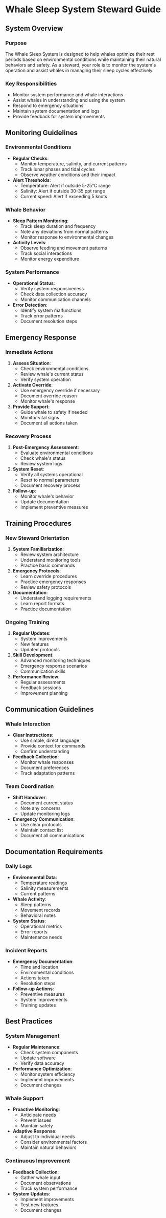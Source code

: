 <!--
Copyright 2024 The Temporal Editioner Contributors

Licensed under the Apache License, Version 2.0 (the "License");
you may not use this file except in compliance with the License.
You may obtain a copy of the License at

    http://www.apache.org/licenses/LICENSE-2.0

Unless required by applicable law or agreed to in writing, software
distributed under the License is distributed on an "AS IS" BASIS,
WITHOUT WARRANTIES OR CONDITIONS OF ANY KIND, either express or implied.
See the License for the specific language governing permissions and
limitations under the License.

<!---->


# Whale Sleep System Steward Guide

## System Overview

### Purpose
The Whale Sleep System is designed to help whales optimize their rest periods based on environmental conditions while maintaining their natural behaviors and safety. As a steward, your role is to monitor the system's operation and assist whales in managing their sleep cycles effectively.

### Key Responsibilities
- Monitor system performance and whale interactions
- Assist whales in understanding and using the system
- Respond to emergency situations
- Maintain system documentation and logs
- Provide feedback for system improvements

## Monitoring Guidelines

### Environmental Conditions
- **Regular Checks**:
  - Monitor temperature, salinity, and current patterns
  - Track lunar phases and tidal cycles
  - Observe weather conditions and their impact
- **Alert Thresholds**:
  - Temperature: Alert if outside 5-25°C range
  - Salinity: Alert if outside 30-35 ppt range
  - Current speed: Alert if exceeding 5 knots

### Whale Behavior
- **Sleep Pattern Monitoring**:
  - Track sleep duration and frequency
  - Note any deviations from normal patterns
  - Monitor response to environmental changes
- **Activity Levels**:
  - Observe feeding and movement patterns
  - Track social interactions
  - Monitor energy expenditure

### System Performance
- **Operational Status**:
  - Verify system responsiveness
  - Check data collection accuracy
  - Monitor communication channels
- **Error Detection**:
  - Identify system malfunctions
  - Track error patterns
  - Document resolution steps

## Emergency Response

### Immediate Actions
1. **Assess Situation**:
   - Check environmental conditions
   - Review whale's current status
   - Verify system operation
2. **Activate Override**:
   - Use emergency override if necessary
   - Document override reason
   - Monitor whale's response
3. **Provide Support**:
   - Guide whale to safety if needed
   - Monitor vital signs
   - Document all actions taken

### Recovery Process
1. **Post-Emergency Assessment**:
   - Evaluate environmental conditions
   - Check whale's status
   - Review system logs
2. **System Reset**:
   - Verify all systems operational
   - Reset to normal parameters
   - Document recovery process
3. **Follow-up**:
   - Monitor whale's behavior
   - Update documentation
   - Implement preventive measures

## Training Procedures

### New Steward Orientation
1. **System Familiarization**:
   - Review system architecture
   - Understand monitoring tools
   - Practice basic commands
2. **Emergency Protocols**:
   - Learn override procedures
   - Practice emergency responses
   - Review safety protocols
3. **Documentation**:
   - Understand logging requirements
   - Learn report formats
   - Practice documentation

### Ongoing Training
1. **Regular Updates**:
   - System improvements
   - New features
   - Updated protocols
2. **Skill Development**:
   - Advanced monitoring techniques
   - Emergency response scenarios
   - Communication skills
3. **Performance Review**:
   - Regular assessments
   - Feedback sessions
   - Improvement planning

## Communication Guidelines

### Whale Interaction
- **Clear Instructions**:
  - Use simple, direct language
  - Provide context for commands
  - Confirm understanding
- **Feedback Collection**:
  - Monitor whale responses
  - Document preferences
  - Track adaptation patterns

### Team Coordination
- **Shift Handover**:
  - Document current status
  - Note any concerns
  - Update monitoring logs
- **Emergency Communication**:
  - Use clear protocols
  - Maintain contact list
  - Document all communications

## Documentation Requirements

### Daily Logs
- **Environmental Data**:
  - Temperature readings
  - Salinity measurements
  - Current patterns
- **Whale Activity**:
  - Sleep patterns
  - Movement records
  - Behavioral notes
- **System Status**:
  - Operational metrics
  - Error reports
  - Maintenance needs

### Incident Reports
- **Emergency Documentation**:
  - Time and location
  - Environmental conditions
  - Actions taken
  - Resolution steps
- **Follow-up Actions**:
  - Preventive measures
  - System improvements
  - Training updates

## Best Practices

### System Management
- **Regular Maintenance**:
  - Check system components
  - Update software
  - Verify data accuracy
- **Performance Optimization**:
  - Monitor system efficiency
  - Implement improvements
  - Document changes

### Whale Support
- **Proactive Monitoring**:
  - Anticipate needs
  - Prevent issues
  - Maintain safety
- **Adaptive Response**:
  - Adjust to individual needs
  - Consider environmental factors
  - Maintain natural behaviors

### Continuous Improvement
- **Feedback Collection**:
  - Gather whale input
  - Document observations
  - Track system performance
- **System Updates**:
  - Implement improvements
  - Test new features
  - Document changes 